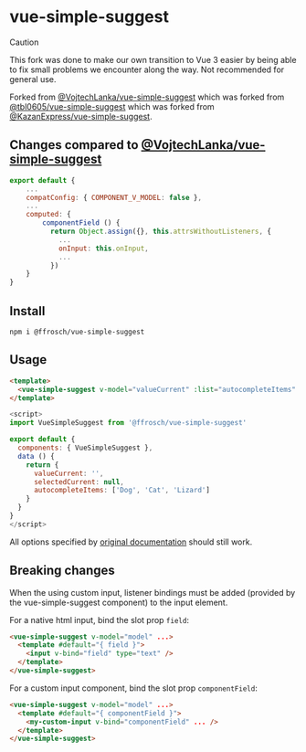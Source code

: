 # vue-simple-suggest

> [!CAUTION]
> This fork was done to make our own transition to Vue 3 easier by being able to fix small problems we encounter along the way. Not recommended for general use.

Forked from [@VojtechLanka/vue-simple-suggest](https://github.com/VojtechLanka/vue-simple-suggest) which was forked from [@tbl0605/vue-simple-suggest](https://github.com/tbl0605/vue-simple-suggest) which was forked from [@KazanExpress/vue-simple-suggest](https://github.com/KazanExpress/vue-simple-suggest).

## Changes compared to [@VojtechLanka/vue-simple-suggest](https://github.com/VojtechLanka/vue-simple-suggest)

```js
export default {
    ...
    compatConfig: { COMPONENT_V_MODEL: false },
    ...
    computed: {
        componentField () {
          return Object.assign({}, this.attrsWithoutListeners, {
            ...
            onInput: this.onInput,
            ...
          })
    }
}
```

## Install

```
npm i @ffrosch/vue-simple-suggest
```

## Usage

```html
<template>
  <vue-simple-suggest v-model="valueCurrent" :list="autocompleteItems" :filter-by-query="true" @update:model-select="(item) => selectedCurrent = item"/>
</template>
```

```javascript
<script>
import VueSimpleSuggest from '@ffrosch/vue-simple-suggest'

export default {
  components: { VueSimpleSuggest },
  data () {
    return {
      valueCurrent: '',
      selectedCurrent: null,
      autocompleteItems: ['Dog', 'Cat', 'Lizard']
    }
  }
}
</script>
```

All options specified by [original documentation](https://github.com/KazanExpress/vue-simple-suggest) should still work.

## Breaking changes

When the using custom input, listener bindings must be added (provided by the vue-simple-suggest component) to the input element.

For a native html input, bind the slot prop `field`:

```html
<vue-simple-suggest v-model="model" ...>
  <template #default="{ field }">
    <input v-bind="field" type="text" />
  </template>
</vue-simple-suggest>
```

For a custom input component, bind the slot prop `componentField`:

```html
<vue-simple-suggest v-model="model" ...>
  <template #default="{ componentField }">
    <my-custom-input v-bind="componentField" ... />
  </template>
</vue-simple-suggest>
```
